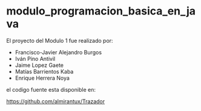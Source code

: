 # modulo_programacion_basica_en_java

El proyecto del Modulo 1 fue realizado por:

- Francisco-Javier Alejandro Burgos 
- Iván Pino Antivil 
- Jaime Lopez Gaete 
- Matías Barrientos Kaba 
- Enrique Herrera Noya

el codigo fuente esta disponible en:


https://github.com/almirantux/Trazador
